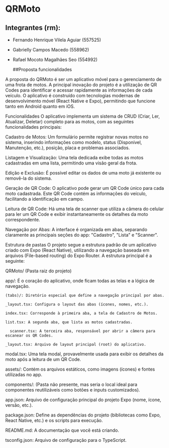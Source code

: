 # QRMoto

## Integrantes (rm):

- Fernando Henrique Vilela Aguiar (557525)
- Gabrielly Campos Macedo (558962)
- Rafael Mocoto Magalhães Seo (554992)

  ##Proposta  funcionalidades

A proposta do QRMoto é ser um aplicativo móvel para o gerenciamento de uma frota de motos. A principal inovação do projeto é a utilização de QR Codes para identificar e acessar rapidamente as informações de cada veículo. O aplicativo é construído com tecnologias modernas de desenvolvimento móvel (React Native e Expo), permitindo que funcione tanto em Android quanto em iOS.

Funcionalidades
O aplicativo implementa um sistema de CRUD (Criar, Ler, Atualizar, Deletar) completo para as motos, com as seguintes funcionalidades principais:

Cadastro de Motos: Um formulário permite registrar novas motos no sistema, inserindo informações como modelo, status (Disponível, Manutenção, etc.), posição, placa e problemas associados.

Listagem e Visualização: Uma tela dedicada exibe todas as motos cadastradas em uma lista, permitindo uma visão geral da frota.

Edição e Exclusão: É possível editar os dados de uma moto já existente ou removê-la do sistema.

Geração de QR Code: O aplicativo pode gerar um QR Code único para cada moto cadastrada. Este QR Code contém as informações do veículo, facilitando a identificação em campo.

Leitura de QR Code: Há uma tela de scanner que utiliza a câmera do celular para ler um QR Code e exibir instantaneamente os detalhes da moto correspondente.

Navegação por Abas: A interface é organizada em abas, separando claramente as principais seções do app: "Cadastro", "Lista" e "Scanner".

Estrutura de pastas
O projeto segue a estrutura padrão de um aplicativo criado com Expo (React Native), utilizando a navegação baseada em arquivos (File-based routing) do Expo Router. A estrutura principal é a seguinte:

QRMoto/ (Pasta raiz do projeto)

app/: É o coração do aplicativo, onde ficam todas as telas e a lógica de navegação.

    (tabs)/: Diretório especial que define a navegação principal por abas.

    _layout.tsx: Configura o layout das abas (ícones, nomes, etc.).

    index.tsx: Corresponde à primeira aba, a tela de Cadastro de Motos.

    list.tsx: A segunda aba, que lista as motos cadastradas.

      scanner.tsx: A terceira aba, responsável por abrir a câmera para escanear os QR Codes.

    _layout.tsx: Arquivo de layout principal (root) do aplicativo.

modal.tsx: Uma tela modal, provavelmente usada para exibir os detalhes da moto após a leitura de um QR Code.

assets/: Contém os arquivos estáticos, como imagens (ícones) e fontes utilizadas no app.

components/: (Pasta não presente, mas seria o local ideal para componentes reutilizáveis como botões e inputs customizados).

app.json: Arquivo de configuração principal do projeto Expo (nome, ícone, versão, etc.).

package.json: Define as dependências do projeto (bibliotecas como Expo, React Native, etc.) e os scripts para execução.

README.md: A documentação que você está criando.

tsconfig.json: Arquivo de configuração para o TypeScript.

  
